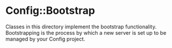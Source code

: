 # Config::Bootstrap

Classes in this directory implement the bootstrap functionality.
Bootstrapping is the process by which a new server is set up to be
managed by your Config project. 
